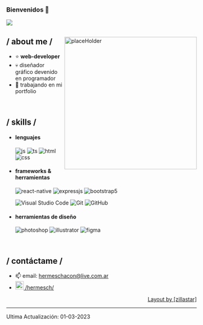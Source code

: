 ### Bienvenidos 👋

<p><img src="https://i.imgur.com/j70CniH.png"> </p>

<div>

<img align="right" width="350" alt="placeHolder" src="https://i.imgur.com/drXKDCo.png"/>

<h2> / about me /</h2>
  
- ⭐ **web-developer**
- 💀  diseñador gráfico devenido en programador
- 👾  trabajando en mi portfolio

<br/>
  
<h2> / skills / </h2>
  
- <h4> lenguajes </h4>

  <img src = "https://img.shields.io/badge/JavaScript-323330?style=for-the-badge&logo=javascript&logoColor=F7DF1E" alt = "js" />
  <img src = "https://img.shields.io/badge/TypeScript-007ACC?style=for-the-badge&logo=typescript&logoColor=white" alt = "ts" />
  <img src = "https://img.shields.io/badge/HTML5-E34F26?style=for-the-badge&logo=html5&logoColor=white" alt = "html" />
  <img src = "https://img.shields.io/badge/CSS3-1572B6?style=for-the-badge&logo=css3&logoColor=white" alt = "css" />
  
- <h4> frameworks & herramientas </h4>

  <img src = "https://img.shields.io/badge/react_native-%2320232a.svg?style=for-the-badge&logo=react&logoColor=%2361DAFB" alt = "react-native" />
  <img src = "https://img.shields.io/badge/express.js-%23404d59.svg?style=for-the-badge&logo=express&logoColor=%2361DAFB" alt = "expressjs" />
  <img src = "https://img.shields.io/badge/bootstrap-%23563D7C.svg?style=for-the-badge&logo=bootstrap&logoColor=white" alt = "bootstrap5" />
  
  ![Visual Studio Code](https://img.shields.io/badge/Visual%20Studio%20Code-0078d7.svg?style=for-the-badge&logo=visual-studio-code&logoColor=white) ![Git](https://img.shields.io/badge/git-%23F05033.svg?style=for-the-badge&logo=git&logoColor=white) ![GitHub](https://img.shields.io/badge/github-%23121011.svg?style=for-the-badge&logo=github&logoColor=white)

- <h4> herramientas de diseño </h4>

  <img src = "https://img.shields.io/badge/adobe%20photoshop-%2331A8FF.svg?style=for-the-badge&logo=adobe%20photoshop&logoColor=white" alt = "photoshop" />
  <img src = "https://img.shields.io/badge/adobe%20illustrator-%23FF9A00.svg?style=for-the-badge&logo=adobe%20illustrator&logoColor=white" alt = "illustrator" />
  <img src = "https://img.shields.io/badge/figma-%23F24E1E.svg?style=for-the-badge&logo=figma&logoColor=white" alt = "figma" />

 <br/>
  
<h2> / contáctame / </h2>

  - 📫 email: hermeschacon@live.com.ar
  - <a href="https://www.linkedin.com/in/hermesch/"><img width="22px" src="https://raw.githubusercontent.com/peterthehan/peterthehan/master/assets/linkedin.svg" /> /hermesch/
</a>
  
<div align="right">
<a href="https://github.com/zillastar">Layout by [zillastar]</a>
  </div>
  </div>

------
Ultima Actualización: 01-03-2023


